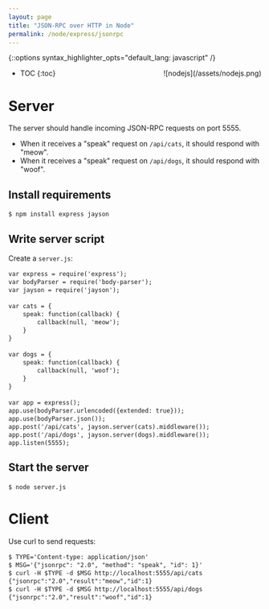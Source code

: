 ```yaml
---
layout: page
title: "JSON-RPC over HTTP in Node"
permalink: /node/express/jsonrpc
---
```

{::options syntax_highlighter_opts="default_lang: javascript" /}

<div style="float: right" markdown="1">
![nodejs](/assets/nodejs.png)
</div>

* TOC
{:toc}

Server
======

The server should handle incoming JSON-RPC requests on port 5555.

- When it receives a "speak" request on `/api/cats`, it should respond with "meow".
- When it receives a "speak" request on `/api/dogs`, it should respond with "woof".

Install requirements
--------------------

``` shell
$ npm install express jayson
```

Write server script
-------------------

Create a `server.js`:

    var express = require('express');
    var bodyParser = require('body-parser');
    var jayson = require('jayson');

    var cats = {
        speak: function(callback) {
            callback(null, 'meow');
        }
    }

    var dogs = {
        speak: function(callback) {
            callback(null, 'woof');
        }
    }

    var app = express();
    app.use(bodyParser.urlencoded({extended: true}));
    app.use(bodyParser.json());
    app.post('/api/cats', jayson.server(cats).middleware());
    app.post('/api/dogs', jayson.server(dogs).middleware());
    app.listen(5555);

Start the server
----------------

``` shell
$ node server.js
```

Client
======

Use curl to send requests:

```shell
$ TYPE='Content-type: application/json'
$ MSG='{"jsonrpc": "2.0", "method": "speak", "id": 1}'
$ curl -H $TYPE -d $MSG http://localhost:5555/api/cats
{"jsonrpc":"2.0","result":"meow","id":1}
$ curl -H $TYPE -d $MSG http://localhost:5555/api/dogs
{"jsonrpc":"2.0","result":"woof","id":1}
```
